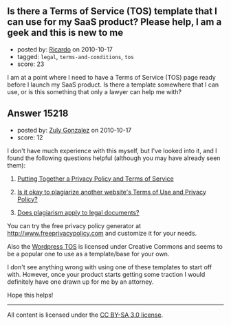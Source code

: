 ## Is there a Terms of Service (TOS) template that I can use for my SaaS product? Please help, I am a geek and this is new to me

- posted by: [Ricardo](https://stackexchange.com/users/-1/42-ricardo) on 2010-10-17
- tagged: `legal`, `terms-and-conditions`, `tos`
- score: 23

I am at a point where I need to have a Terms of Service (TOS) page ready before I launch my SaaS product. Is there a template somewhere that I can use, or is this something that only a lawyer can help me with? 


## Answer 15218

- posted by: [Zuly Gonzalez](https://stackexchange.com/users/-1/2692-zuly-gonzalez) on 2010-10-17
- score: 12

<p>I don't have much experience with this myself, but I've looked into it, and I found the following questions helpful (although you may have already seen them):</p>

<ol>
<li><p><a href="http://answers.onstartups.com/questions/5854/putting-together-a-privacy-policy-and-terms-of-service">Putting Together a Privacy Policy and Terms of Service</a></p></li>
<li><p><a href="http://answers.onstartups.com/questions/14173/is-it-okay-to-plagiarize-another-websites-terms-of-use-and-privacy-policy">Is it okay to plagiarize another website's Terms of Use and Privacy Policy?</a></p></li>
<li><p><a href="http://answers.onstartups.com/questions/8098/does-plagiarism-apply-to-legal-documents">Does plagiarism apply to legal documents?</a></p></li>
</ol>

<p>You can try the free privacy policy generator at <a href="http://www.freeprivacypolicy.com">http://www.freeprivacypolicy.com</a> and customize it for your needs.</p>

<p>Also the <a href="http://en.wordpress.com/tos/">Wordpress TOS</a> is licensed under Creative Commons and seems to be a popular one to use as a template/base for your own.</p>

<p>I don't see anything wrong with using one of these templates to start off with. However, once your product starts getting some traction I would definitely have one drawn up for me by an attorney.</p>

<p>Hope this helps!</p>




---

All content is licensed under the [CC BY-SA 3.0 license](https://creativecommons.org/licenses/by-sa/3.0/).
